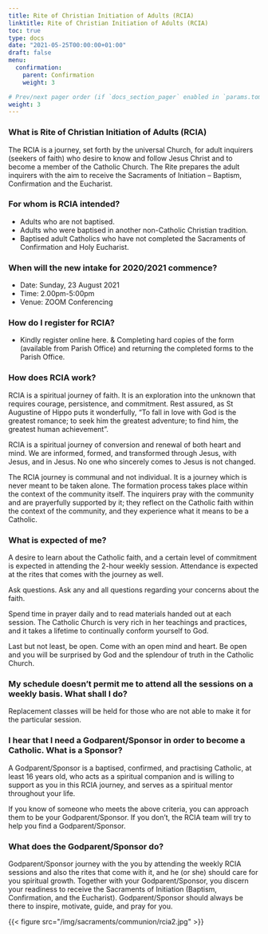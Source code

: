 ```yaml
---
title: Rite of Christian Initiation of Adults (RCIA)
linktitle: Rite of Christian Initiation of Adults (RCIA)
toc: true
type: docs
date: "2021-05-25T00:00:00+01:00"
draft: false
menu:
  confirmation:
    parent: Confirmation
    weight: 3

# Prev/next pager order (if `docs_section_pager` enabled in `params.toml`)
weight: 3
---
```


### What is Rite of Christian Initiation of Adults (RCIA)
The RCIA is a journey, set forth by the universal Church, for adult inquirers (seekers of faith) who desire to know and follow Jesus Christ and to become a member of the Catholic Church. The Rite prepares the adult inquirers with the aim to receive the Sacraments of Initiation – Baptism, Confirmation and the Eucharist.

### For whom is RCIA intended?
* Adults who are not baptised.
* Adults who were baptised in another non-Catholic Christian tradition.
* Baptised adult Catholics who have not completed the Sacraments of Confirmation and Holy Eucharist.

### When will the new intake for 2020/2021 commence?
* Date: Sunday, 23 August 2021
* Time: 2.00pm-5:00pm
* Venue: ZOOM Conferencing

### How do I register for RCIA?
* Kindly register online here.
& Completing hard copies of the form (available from Parish Office) and returning the completed forms to the Parish Office.

### How does RCIA work?
RCIA is a spiritual journey of faith. It is an exploration into the unknown that requires courage, persistence, and commitment. Rest assured, as St Augustine of Hippo puts it wonderfully, “To fall in love with God is the greatest romance; to seek him the greatest adventure; to find him, the greatest human achievement”.

RCIA is a spiritual journey of conversion and renewal of both heart and mind. We are informed, formed, and transformed through Jesus, with Jesus, and in Jesus. No one who sincerely comes to Jesus is not changed.

The RCIA journey is communal and not individual. It is a journey which is never meant to be taken alone. The formation process takes place within the context of the community itself. The inquirers pray with the community and are prayerfully supported by it; they reflect on the Catholic faith within the context of the community, and they experience what it means to be a Catholic.

### What is expected of me?
A desire to learn about the Catholic faith, and a certain level of commitment is expected in attending the 2-hour weekly session. Attendance is expected at the rites that comes with the journey as well.

Ask questions. Ask any and all questions regarding your concerns about the faith.

Spend time in prayer daily and to read materials handed out at each session. The Catholic Church is very rich in her teachings and practices, and it takes a lifetime to continually conform yourself to God.

Last but not least, be open. Come with an open mind and heart. Be open and you will be surprised by God and the splendour of truth in the Catholic Church.

### My schedule doesn’t permit me to attend all the sessions on a weekly basis. What shall I do?
Replacement classes will be held for those who are not able to make it for the particular session.

### I hear that I need a Godparent/Sponsor in order to become a Catholic. What is a Sponsor?
A Godparent/Sponsor is a baptised, confirmed, and practising Catholic, at least 16 years old, who acts as a spiritual companion and is willing to support as you in this RCIA journey, and serves as a spiritual mentor throughout your life.

If you know of someone who meets the above criteria, you can approach them to be your Godparent/Sponsor. If you don’t, the RCIA team will try to help you find a Godparent/Sponsor.

### What does the Godparent/Sponsor do?
Godparent/Sponsor journey with the you by attending the weekly RCIA sessions and also the rites that come with it, and he (or she) should care for you spiritual growth. Together with your Godparent/Sponsor, you discern your readiness to receive the Sacraments of Initiation (Baptism, Confirmation, and the Eucharist). Godparent/Sponsor should always be there to inspire, motivate, guide, and pray for you.

{{< figure src="/img/sacraments/communion/rcia2.jpg" >}}
